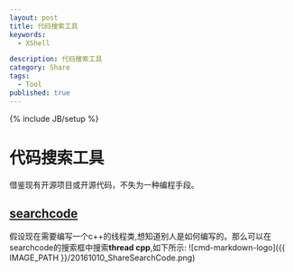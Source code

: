 ```yaml
---
layout: post
title: 代码搜索工具
keywords:
  - XShell

description: 代码搜索工具
category: Share
tags:
  - Tool
published: true
---
```

{% include JB/setup %}



<!--more-->
# 代码搜索工具
借鉴现有开源项目或开源代码，不失为一种编程手段。

## [searchcode](https://searchcode.com/)
假设现在需要编写一个c++的线程类,想知道别人是如何编写的。那么可以在searchcode的搜索框中搜索**thread cpp**,如下所示:
![cmd-markdown-logo]({{ IMAGE_PATH }}/20161010_ShareSearchCode.png)



